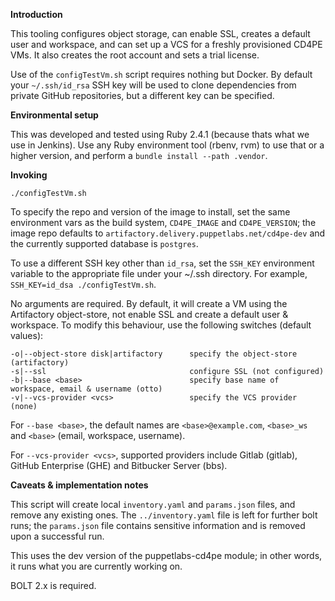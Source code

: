 **Introduction**

This tooling configures object storage, can enable SSL, creates a default user and workspace, and can set up a VCS for a freshly provisioned CD4PE VMs. It also creates the root account and sets a trial license.

Use of the `configTestVm.sh` script requires nothing but Docker. By default your `~/.ssh/id_rsa` SSH key will be used to clone dependencies from private GitHub repositories, but a different key can be specified.

**Environmental setup**

This was developed and tested using Ruby 2.4.1 (because thats what we use in Jenkins). Use any Ruby environment tool (rbenv, rvm) to use that or a higher version, and perform a `bundle install --path .vendor`.

**Invoking**

    ./configTestVm.sh

To specify the repo and version of the image to install, set the same environment vars as the build system, `CD4PE_IMAGE` and `CD4PE_VERSION`; the image repo defaults to `artifactory.delivery.puppetlabs.net/cd4pe-dev` and the currently supported database is `postgres`.

To use a different SSH key other than `id_rsa`, set the `SSH_KEY` environment variable to the appropriate file under your ~/.ssh directory. For example, `SSH_KEY=id_dsa ./configTestVm.sh`.

No arguments are required. By default, it will create a VM using the Artifactory object-store, not enable SSL and create a default user & workspace. To modify this behaviour, use the following switches (default values):

    -o|--object-store disk|artifactory      specify the object-store (artifactory)
    -s|--ssl                                configure SSL (not configured)
    -b|--base <base>                        specify base name of workspace, email & username (otto)
    -v|--vcs-provider <vcs>                 specify the VCS provider (none)

For `--base <base>`, the default names are `<base>@example.com`, `<base>_ws` and `<base>` (email, workspace, username).

For `--vcs-provider <vcs>`, supported providers include Gitlab (gitlab), GitHub Enterprise (GHE) and Bitbucker Server (bbs).

**Caveats & implementation notes**

This script will create local `inventory.yaml` and `params.json` files, and remove any existing ones. The `../inventory.yaml` file is left for further bolt runs; the `params.json` file contains sensitive information and is removed upon a successful run.

This uses the dev version of the puppetlabs-cd4pe module; in other words, it runs what you are currently working on.

BOLT 2.x is required.
